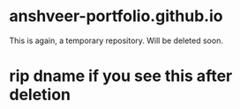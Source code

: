 # anshveer-portfolio.github.io
This is again, a temporary repository. Will be deleted soon.
# rip dname if you see this after deletion
